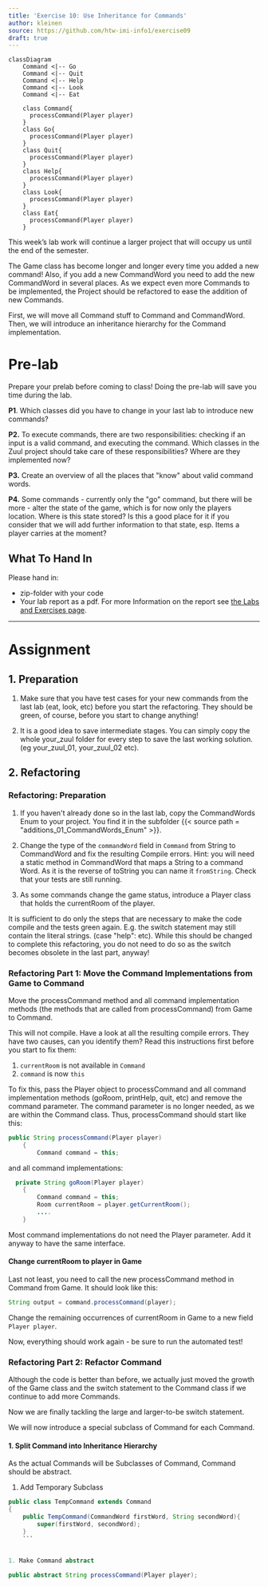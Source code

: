 ```yaml
---
title: 'Exercise 10: Use Inheritance for Commands'
author: kleinen
source: https://github.com/htw-imi-info1/exercise09
draft: true
---
```


```mermaid
classDiagram
    Command <|-- Go
    Command <|-- Quit
    Command <|-- Help
    Command <|-- Look
    Command <|-- Eat
   
    class Command{
      processCommand(Player player)
    }
    class Go{
      processCommand(Player player)
    }
    class Quit{
      processCommand(Player player)
    }
    class Help{
      processCommand(Player player)
    }
    class Look{
      processCommand(Player player)
    }
    class Eat{
      processCommand(Player player)
    }
```


This week&#8217;s lab work will continue a larger project that will occupy us until the end of the semester.

The Game class has become longer and longer every time you added a new command! Also, if you add a new CommandWord you need to add the new CommandWord in several places. As we expect even more Commands to be implemented, the Project should be refactored to ease the addition of new Commands. 

First, we will move all Command stuff to Command and CommandWord.
Then, we will introduce an inheritance hierarchy for the Command implementation.
# Pre-lab

Prepare your prelab before coming to class! Doing the pre-lab will save you time during the lab.

**P1**. Which classes did you have to change in your last lab to introduce new commands?

**P2.** To execute commands, there are two responsibilities: checking if an input is a valid command, and executing the command. Which classes in the Zuul project should take care of these responsibilities? Where are they implemented now?

**P3.** Create an overview of all the places that "know" about valid command words.

**P4.** Some commands - currently only the "go" command, but there will be more - alter the state of the game, which is for now only the players location. Where is this state stored? Is this a good place for it if you consider that we will add further information to that state, esp. Items a player carries at the moment?


##  What To Hand In
Please hand in:
* zip-folder with your code
* Your lab report as a pdf. For more Information on the report see [the Labs and Exercises page](../).

* * *

# Assignment



## 1. Preparation
1. Make sure that you have test cases for your new commands from the last lab (eat, look, etc) before you start the refactoring.
They should be green, of course, before you start to change anything!

2. It is a good idea to save intermediate stages. You can simply copy the whole your_zuul folder for every step to save the last working solution. (eg your_zuul_01, your_zuul_02 etc). 

## 2. Refactoring


### Refactoring: Preparation
1. If you haven't already done so in the last lab, copy the CommandWords Enum to your project. You find it in the subfolder {{< source path = "additions_01_CommandWords_Enum" >}}.


2. Change the type of the `commandWord` field in `Command` from String to CommandWord and fix the resulting Compile errors. 
Hint: you will need a static method in CommandWord that maps a String to a command Word. As it is the reverse of toString you can name it `fromString`. Check that your tests are still running.

3. As some commands change the game status, introduce a Player class that holds the currentRoom of the player.

It is sufficient to do only the steps that are necessary to make the code compile and the tests green again. E.g. the switch statement may still contain the literal strings. (case "help": etc).
While this should be changed to complete this refactoring, you do not need to do so as the switch becomes obsolete in the last part, anyway!

### Refactoring Part 1: Move the Command Implementations from Game to Command

Move the processCommand method and all command implementation methods (the methods that are called from processCommand) from Game to Command.

This will not compile. Have a look at all the resulting compile errors. They have two causes, can you identify them? Read this instructions first before you start to fix them:
    
1. `currentRoom` is not available in `Command`
2. `command` is now `this`
    
To fix this, pass the Player object to processCommand and all command implementation methods (goRoom, printHelp, quit, etc) and remove the command parameter. The command parameter is no longer needed, as we are within the Command class. Thus, processCommand should start like this:

```java
public String processCommand(Player player) 
    {
        Command command = this;
```

and all command implementations:

```java
  private String goRoom(Player player) 
    {
        Command command = this;
        Room currentRoom = player.getCurrentRoom();
        ....
    }
```

Most command implementations do not need the Player parameter. Add it anyway to have the same interface.

#### Change currentRoom to player in Game

Last not least, you need to call the new processCommand method in Command
from Game. It should look like this:

```java 
String output = command.processCommand(player);
```

Change the remaining occurrences of currentRoom in Game to a new field `Player player`.

Now, everything should work again - be sure to run the automated test!

### Refactoring Part 2: Refactor Command

Although the code is better than before, we actually just moved the growth of the Game class and the switch statement to the Command class if we continue to add more Commands. 

Now we are finally tackling the large and larger-to-be switch statement.

We will now introduce a special subclass of Command for each Command.

#### 1. Split Command into Inheritance Hierarchy

As the actual Commands will be Subclasses of Command, Command should be abstract.
1. Add Temporary Subclass 

```java
public class TempCommand extends Command
{
    public TempCommand(CommandWord firstWord, String secondWord){
        super(firstWord, secondWord);
    }
    ```


1. Make Command abstract

public abstract String processCommand(Player player);